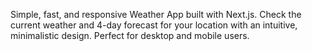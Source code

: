 Simple, fast, and responsive Weather App built with Next.js.
Check the current weather and 4-day forecast for your location with an intuitive, minimalistic design. Perfect for desktop and mobile users.
